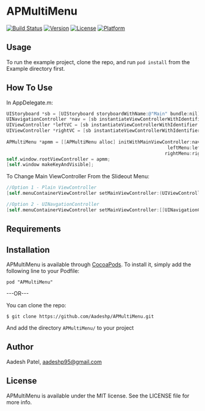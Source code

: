 # APMultiMenu

[![Build Status](https://travis-ci.org/Aadeshp/APMultiMenu.svg?branch=master)](https://travis-ci.org/Aadeshp/APMultiMenu)
[![Version](https://img.shields.io/cocoapods/v/APMultiMenu.svg?style=flat)](http://cocoadocs.org/docsets/APMultiMenu)
[![License](https://img.shields.io/cocoapods/l/APMultiMenu.svg?style=flat)](http://cocoadocs.org/docsets/APMultiMenu)
[![Platform](https://img.shields.io/cocoapods/p/APMultiMenu.svg?style=flat)](http://cocoadocs.org/docsets/APMultiMenu)

## Usage

To run the example project, clone the repo, and run `pod install` from the Example directory first.

## How To Use

In AppDelegate.m:

```objective-c
UIStoryboard *sb = [UIStoryboard storyboardWithName:@"Main" bundle:nil];
UINavigationController *nav = [sb instantiateViewControllerWithIdentifier:@"Nav"];
UIViewController *leftVC = [sb instantiateViewControllerWithIdentifier:@"LeftVC"];
UIViewController *rightVC = [sb instantiateViewControllerWithIdentifier:@"RightVC"];
    
APMultiMenu *apmm = [[APMultiMenu alloc] initWithMainViewController:nav 
                                                           leftMenu:leftVC 
                                                          rightMenu:rightVC];
self.window.rootViewController = apmm;
[self.window makeKeyAndVisible];
```

To Change Main ViewController From the Slideout Menu:

```objective-c
//Option 1 - Plain ViewController
[self.menuContainerViewController setMainViewController:(UIViewController *)]

//Option 2 - UINavgationController
[self.menuContainerViewController setMainViewController:[[UINavigationController alloc] initWithRootViewController:(UIViewController *)]];
```

## Requirements

## Installation

APMultiMenu is available through [CocoaPods](http://cocoapods.org). To install
it, simply add the following line to your Podfile:

    pod "APMultiMenu"
    
---OR---

You can clone the repo:
```
$ git clone https://github.com/Aadeshp/APMultiMenu.git
```
And add the directory ```APMultiMenu/``` to your project

## Author

Aadesh Patel, aadeshp95@gmail.com

## License

APMultiMenu is available under the MIT license. See the LICENSE file for more info.

